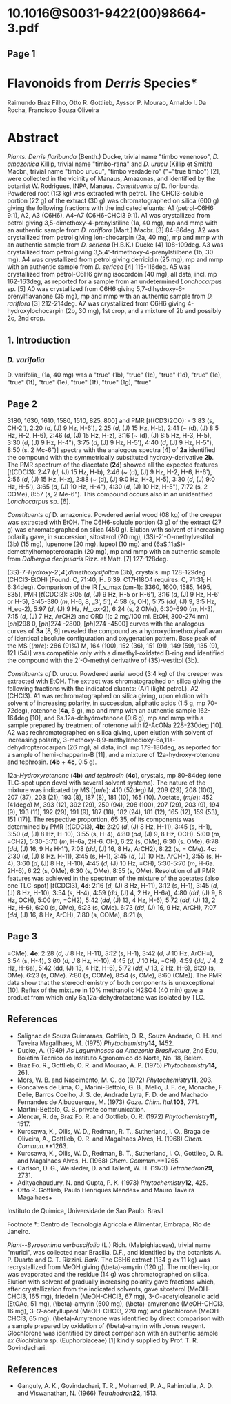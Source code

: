 # 10.1016@S0031-9422(00)98664-3.pdf

## Page 1



# Flavonoids from _Derris_ Species*

Raimundo Braz Filho, Otto R. Gottlieb, Ayssor P. Mourao, Arnaldo I. Da Rocha, Francisco Souza Oliveira

# Abstract

_Plants. Derris floribunda_ (Benth.) Ducke, trivial name "timbo venenoso", _D. amazonica_ Killip, trivial name "timbo-rana" and _D. urucu_ (Killip et Smith) Macbr., trivial name "timbo urucu", "timbo verdadeiro" ("="true timbo") [2], were collected in the vicinity of Manaus, Amazonas, and identified by the botanist W. Rodrigues, INPA, Manaus. _Constituents of_ D. floribunda. Powdered root (1:3 kg) was extracted with petrol. The CHCl3-soluble portion (22 g) of the extract (30 g) was chromatographed on silica (600 g) giving the following fractions with the indicated eluants: A1 (petrol-C6H6 9:1), A2, A3 (C6H6), A4-A7 (C6H6-CHCl3 9:1). A1 was crystallized from petrol giving 3,5-dimethoxy-4-prenylstiline (1a, 40 mg), mp and mmp with an authentic sample from _D. rariflora_ (Mart.) Macbr. [3] 84-86deg. A2 was crystallized from petrol giving Ion-chocarpin (2a, 40 mg), mp and mmp with an authentic sample from _D. sericea_ (H.B.K.) Ducke [4] 108-109deg. A3 was crystallized from petrol giving 3,5,4'-trimethoxy-4-prenylstilbene (1b, 30 mg). A4 was crystallized from petrol giving derricidin (25 mg), mp and mmp with an authentic sample from _D. sericea_ [4] 115-116deg. A5 was crystallized from petrol-C6H6 giving isocordoin (40 mg), all data, incl. mp 162-163deg, as reported for a sample from an undetermined _Lonchocarpus_ sp. [5] A0 was crystallized from C6H6 giving 5,7-dihydroxy-6-prenylflavanone (35 mg), mp and mmp with an authentic sample from _D. rariflora_ [3] 212-214deg. A7 was crystallized from C6H6 giving 4-hydroxylochocarpin (2b, 30 mg), 1st crop, and a mixture of 2b and possibly 2c, 2nd crop.

## 1. Introduction

### _D. varifolia_

D. varifolia_ (1a, 40 mg) was a "true" (1b), "true" (1c), "true" (1d), "true" (1e), "true" (1f), "true" (1e), "true" (1f), "true" (1g), "true"

## Page 2

3180, 1630, 1610, 1580, 1510, 825, 800] and PMR [_t_((CD3)2CO): - 3:83 (_s_, CH-2'), 2:20 (_d_, \(J\) 9 Hz, H-6'), 2:25 (_d_, \(J\) 15 Hz, H-b), 2:41 (~ \(d\), \(J\) 8:5 Hz, H-2, H-6), 2:46 (_d_, \(J\) 15 Hz, H-z), 3:16 (~ \(d\), \(J\) 8:5 Hz, H-3, H-5), 3:30 (_d_, \(J\) 9 Hz, H-4"), 3:75 (_d_, \(J\) 9 Hz, H-5'), 4:40 (_d_, \(J\) 9 Hz, H-5"), 8:50 (s. 2 Mc-6")] spectra with the analogous spectra [4] of **2a** identified the compound with the symmetrically substituted hydroxy-derivative **2b**. The PMR spectrum of the diacetate (**2d**) showed all the expected features [_t_(CDCl3): 2:47 (_d_, \(J\) 15 Hz, H-b), 2:46 (~ \(d\), \(J\) 9 Hz, H-2, H-6, H-6'), 2:56 (_d_, \(J\) 15 Hz, H-z), 2:88 (~ \(d\), \(J\) 9:0 Hz, H-3, H-5), 3:30 (_d_, \(J\) 9:0 Hz, H-5'), 3:65 (_d_, \(J\) 10 Hz, H-4"), 4:30 (_d_, \(J\) 10 Hz, H-5"), 7:72 (s, 2 COMe), 8:57 (_s_, 2 Me-6"). This compound occurs also in an unidentified _Lonchocarpus_ sp. [6].

_Constituents of_ D. amazonica. Powdered aerial wood (08 kg) of the creeper was extracted with EtOH. The C6H6-soluble portion (3 g) of the extract (27 g) was chromatographed on silica (450 g). Elution with solvent of increasing polarity gave, in succession, sitosterol (20 mg), (3S)-2'-O-methylvestitol (3b) (15 mg), lupenone (20 mg). lupeol (10 mg) and (6aS,11aS)-demethylhomoptercorapin (20 mg), mp and mmp with an authentic sample from _Dalbergia decipularis_ Rizz. et Matt. [7] 127-128deg.

(3S)-7-_Hydroxy-2',4',dimethoxysifoltan_ (3b), crystals. mp 128-129deg (CHCl3-EtOH) (Found: C, 71:40; H. 6:39. C17H18O4 requires: C, 71:31; H. 6:34deg). Comparison of the IR [_v_max (cm-1): 3360, 1600, 1585, 1495, 835], PMR [_t_(CDCl3): 3:05 (_d_, \(J\) 9 Hz, H-5 or H-6'), 3:16 (_d_, \(J\) 9 Hz, H-6' or H-5), 3:45-380 (_m_, H-6, 8, _3', _5'_), 4:58 (s, OH), 5:75 (_dd_, \(J\) 9, 3:5 Hz, H_eq-2), 5:97 (_d_, \(J\) 9 Hz, _H__ax_-2), 6:24 (s, 2 OMe), 6:30-690 (_m_, H-3), 7:15 (_d_, \(J\) 7 Hz, ArCH2) and ORD [(c 2 mg/100 ml. EtOH, 300-274 nm) [_ph_]298 0, [_ph_]274 -2800, [_ph_]274 -4500] curves with the analogous curves of **3a** [8, 9] revealed the compound as a hydroxydimethoxyisoflavan of identical absolute configuration and oxygenation pattern. Base peak of the MS [(_m_/_e_): 286 (91%) M, 164 (100), 152 (36), 151 (91), 149 (59), 135 (9), 121 (54)] was compatible only with a dimethyl-oxidated B-ring and identified the compound with the 2'-O-methyl derivative of (3S)-vestitol (3b).

_Constituents of_ D. urucu. Powdered aerial wood (3:4 kg) of the creeper was extracted with EtOH. The extract was chromatographed on silica giving the following fractions with the indicated eluants: \(A\)1 (light petrol.). A2 (CHCl3). A1 was rechromatographed on silica giving, upon elution with solvent of increasing polarity, in succession, aliphatic acids (1:5 g, mp 70-72deg), rotenone (**4a**, 6 g), mp and mmp with an authentic sample 162-164deg [10], and 6a.12a-dchydroxtenone (0:6 g), mp and mmp with a sample prepared by treatment of rotenone with I2-AcONa 228-230deg [10]. A2 was rechromatographed on silica giving, upon elution with solvent of increasing polarity, 3-methoxy-8,9-methylenedioxy-6a,11a-dehydropterocarpan (26 mg), all data, incl. mp 179-180deg, as reported for a sample of hemi-chapparin-B [11], and a mixture of 12a-hydroxy-rotenone and tephrosin. (**4b** + **4c**, 0:5 g).

12a-_Hydroxyrotenone_ (**4b**) _and tephrosin_ (**4c**), crystals, mp 80-84deg (one TLC-spot upon devel with several solvent systems). The nature of the mixture was indicated by MS [(_m_/_e_): 410 (52deg) M, 209 (29), 208 (100), 207 (37), 203 (21), 193 (8), 187 (8), 181 (10), 165 (10). Acetate, (_m_/_e_): 452 (41dego) M, 393 (12), 392 (29), 250 (94), 208 (100), 207 (29), 203 (9), 194 (9), 193 (11), 192 (29), 191 (9), 187 (18), 182 (24), 181 (12), 165 (12), 159 (53), 151 (17)]. The respective proportion, 65:35, of its components was determined by PMR [_t_(CDCl3), **4b**: 2:20 (_d_, \(J\) 8 Hz, H-11), 3:45 (s, H-1), 3:50 (_d_, \(J\) 8 Hz, H-10), 3:55 (s, H-4), 4:80 (_ad_, \(J\) 9, 8 Hz, OCH). 5:00 (_m_, =CH2), 5:30-5:70 (_m_, H-6a, 2H-6, OH), 6:22 (s, OMe), 6:30 (s. OMe), 6:78 (_dd_, \(J\) 16, 9 Hz H-1'), 7:08 (_dd_, \(J\) 16, 8 Hz, ArCH2), 8:22 (s, = CMe). **4c**: 2:30 (_d_, \(J\) 8 Hz. H-11), 3:45 (s, H-1), 3:45 (_d_, \(J\) 10 Hz. ArCH=), 3:55 (s, H-4), 3:60 (_d_, \(J\) 8 Hz, H-10), 4:45 (_d_, \(J\) 10 Hz, =CH), 5:30-5:70 (_m_, H-6a. 2H-6), 6:22 (s, OMe), 6:30 (s, OMe), 8:55 (_s_, OMe). Resolution of all PMR features was achieved in the spectrum of the mixture of the acetates (also one TLC-spot) [_t_(CDCl3), **4d**: 2:16 (_d_, \(J\) 8 Hz, H-11), 3:12 (s, H-1), 3:45 (_d_, \(J\) 8 Hz, H-10), 3:54 (s, H-4), 4:59 (_dd_, \(J\) 4, 2 Hz, H-6a), 4:80 (_dd_, \(J\) 9, 8 Hz, OCH), 5:00 (_m_, =CH2), 5:42 (_dd_, \(J\) 13, 4 Hz, H-6), 5:72 (_dd_, \(J\) 13, 2 Hz, H-6), 6:20 (_s_, OMe), 6:23 (s, OMe). 6:73 (_dd_, \(J\) 16, 9 Hz, ArCH), 7:07 (_dd_, \(J\) 16, 8 Hz, ArCH), 7:80 (s, COMe), 8:21 (s,

## Page 3

=CMe). **4e**: 2:28 (_d, J_ 8 Hz, H-11), _3:12_ (s, H-1), 3:42 (_d, J_ 10 Hz, ArCH=), 3:54 (s, H-4), 3:60 (_d, J_ 8 Hz, H-10), 4:45 (_d, J_ 10 Hz, =CH), 4:59 (_dd, J_ 4, 2 Hz, H-6a), 5:42 (dd, \(J\) 13, 4 Hz, H-6), 5:72 (_dd, J_ 13, 2 Hz, H-6), 6:20 (s, OMe). 6:23 (s, OMe). 7:80 (_s_, COMe), 8:54 (_s_, CMe), 8:60 (CMe)]. The PMR data show that the stereochemistry of both components is unexceptional [10]. Reflux of the mixture in 10% methanolic H2SO4 (40 min) gave a product from which only 6a,12a-dehydrotactone was isolated by TLC.

## References

- Salignac de Souza Guimaraes, Gottlieb, O. R., Souza Andrade, C. H. and Taveira Magallhaes, M. (1975) _Phytochemistry_**14,** 1452.
- Ducke, A. (1949) _As Laguminosas da Amazonia Brasilvetura_, 2nd Edu, Boletim Tecnico do Instituto Agronomico do Norte, No. 18, Belem.
- Braz Fo. R., Gottlieb, O. R. and Mourao, A. P. (1975) _Phytochemistry_**14,** 261.
- Mors, W. B. and Nascimento, M. C. do (1972) _Phytochemistry_**11,** 203.
- Goncalves de Lima, O., Marini-Bettolo, G. B., Mello, J. F. de, Monache, F. Delle, Barros Coelho, J. S. de, Andrade Lyra, F. D. de and Machado Fernandes de Albuquerque, M. (1973) _Gaze. Chim. Ital._**103,** 771.
- Martini-Bettolo, G. B. private communication.
- Alencar, R. de, Braz Fo. R. and Gottlieb, O. R. (1972) _Phytochemistry_**11,** 1517.
- Kurosawa, K., Ollis, W. D., Redman, R. T., Sutherland, I. O., Braga de Oliveira, A., Gottlieb, O. R. and Magalhaes Alves, H. (1968) _Chem. Commun._**1263.
- Kurosawa, K., Ollis, W. D., Redman, B. T., Sutherland, I. O., Gottlieb, O. R. and Magalhaes Alves, H. (1968) _Chem. Commun._**1265.
- Carlson, D. G., Weisleder, D. and Tallent, W. H. (1973) _Tetrahedron_**29,** 2731.
- Adityachaudury, N. and Gupta, P. K. (1973) _Phytochemistry_**12,** 425.
- Otto R. Gottlieb, Paulo Henriques Mendes+ and Mauro Taveira Magalhaes+

Instituto de Quimica, Universidade de Sao Paulo. Brasil

Footnote †: Centro de Tecnologia Agricola e Alimentar, Embrapa, Rio de Janeiro.

_Plant--Byrosonima verbascifolia_ (L.) Rich. (Malpighiaceae), trivial name "murici", was collected near Brasilia, D.F., and identified by the botanists A. P. Duarte and C. T. Rizzini. _Bark_. The C6H6 extract (134 g _ex_ 11 kg) was recrystallized from MeOH giving \(\beta\)-amyrin (120 g). The mother-liquor was evaporated and the residue (14 g) was chromatographed on silica. Elution with solvent of gradually increasing polarity gave fractions which, after crystallization from the indicated solvents, gave sitosterol (MeOH-CHCl3, 165 mg), friedelin (MeOH-CHCl3, 67 mg), 3-_O_-acetyloleanolic acid (EtOAc, 51 mg), \(\beta\)-amyrin (500 mg), \(\beta\)-amyrenone (MeOH-CHCl3, 16 mg), 3-_O_-acetyllupeol (MeOH-CHCl3, 220 mg) and glochlorone (MeOH-CHCl3, 65 mg). \(\beta\)-Amyrenone was identified by direct comparison with a sample prepared by oxidation of \(\beta\)-amyrin with Jones reagent. Glochlorone was identified by direct comparison with an authentic sample _ex Glochidium_ sp. (Euphorbiaceae) [1] kindly supplied by Prof. T. R. Govindachari.

## References

- Ganguly, A. K., Govindachari, T. R., Mohamed, P. A., Rahimtulla, A. D. and Viswanathan, N. (1966) _Tetrahedron_**22,** 1513.



